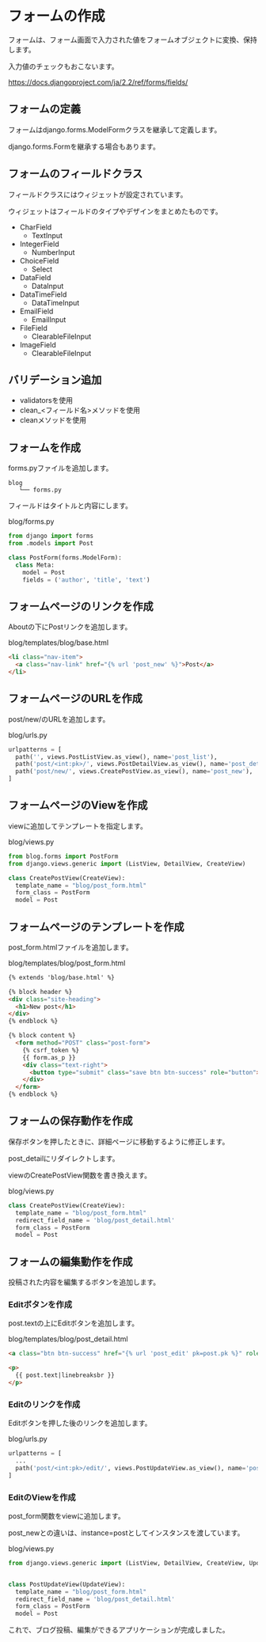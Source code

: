 # フォームの作成

フォームは、フォーム画面で入力された値をフォームオブジェクトに変換、保持します。

入力値のチェックもおこないます。

https://docs.djangoproject.com/ja/2.2/ref/forms/fields/

## フォームの定義

フォームはdjango.forms.ModelFormクラスを継承して定義します。

django.forms.Formを継承する場合もあります。

## フォームのフィールドクラス

フィールドクラスにはウィジェットが設定されています。

ウィジェットはフィールドのタイプやデザインをまとめたものです。

* CharField
  * TextInput
* IntegerField
  * NumberInput
* ChoiceField
  * Select
* DataField
  * DataInput
* DataTimeField
  * DataTimeInput
* EmailField
  * EmailInput
* FileField
  * ClearableFileInput
* ImageField
  * ClearableFileInput

## バリデーション追加

* validatorsを使用
* clean_<フィールド名>メソッドを使用
* cleanメソッドを使用

## フォームを作成

forms.pyファイルを追加します。

```
blog
   └── forms.py
```

フィールドはタイトルと内容にします。

blog/forms.py
```python
from django import forms
from .models import Post

class PostForm(forms.ModelForm):
  class Meta:
    model = Post
    fields = ('author', 'title', 'text')
```

## フォームページのリンクを作成

Aboutの下にPostリンクを追加します。

blog/templates/blog/base.html
```html
<li class="nav-item">
  <a class="nav-link" href="{% url 'post_new' %}">Post</a>
</li>
```

## フォームページのURLを作成

post/new/のURLを追加します。

blog/urls.py
```python
urlpatterns = [
  path('', views.PostListView.as_view(), name='post_list'),
  path('post/<int:pk>/', views.PostDetailView.as_view(), name='post_detail'),
  path('post/new/', views.CreatePostView.as_view(), name='post_new'),
]
```

## フォームページのViewを作成

viewに追加してテンプレートを指定します。

blog/views.py
```python
from blog.forms import PostForm
from django.views.generic import (ListView, DetailView, CreateView)

class CreatePostView(CreateView):
  template_name = "blog/post_form.html"
  form_class = PostForm
  model = Post
```

## フォームページのテンプレートを作成

post_form.htmlファイルを追加します。

blog/templates/blog/post_form.html
```html
{% extends 'blog/base.html' %}

{% block header %}
<div class="site-heading">
  <h1>New post</h1>
</div>
{% endblock %}

{% block content %}
  <form method="POST" class="post-form">
    {% csrf_token %}
    {{ form.as_p }}
    <div class="text-right">
      <button type="submit" class="save btn btn-success" role="button">Save</button>
    </div>
  </form>
{% endblock %}
```

## フォームの保存動作を作成

保存ボタンを押したときに、詳細ページに移動するように修正します。

post_detailにリダイレクトします。

viewのCreatePostView関数を書き換えます。

blog/views.py
```python
class CreatePostView(CreateView):
  template_name = "blog/post_form.html"
  redirect_field_name = 'blog/post_detail.html'
  form_class = PostForm
  model = Post
```

## フォームの編集動作を作成

投稿された内容を編集するボタンを追加します。

### Editボタンを作成

post.textの上にEditボタンを追加します。

blog/templates/blog/post_detail.html
```html
<a class="btn btn-success" href="{% url 'post_edit' pk=post.pk %}" role="button">Edit</a>

<p>
  {{ post.text|linebreaksbr }}
</p>
```

### Editのリンクを作成

Editボタンを押した後のリンクを追加します。

blog/urls.py
```python
urlpatterns = [
  ...
  path('post/<int:pk>/edit/', views.PostUpdateView.as_view(), name='post_edit'),
]
```

### EditのViewを作成

post_form関数をviewに追加します。

post_newとの違いは、instance=postとしてインスタンスを渡しています。

blog/views.py
```python
from django.views.generic import (ListView, DetailView, CreateView, UpdateView)


class PostUpdateView(UpdateView):
  template_name = "blog/post_form.html"
  redirect_field_name = 'blog/post_detail.html'
  form_class = PostForm
  model = Post

```

これで、ブログ投稿、編集ができるアプリケーションが完成しました。
